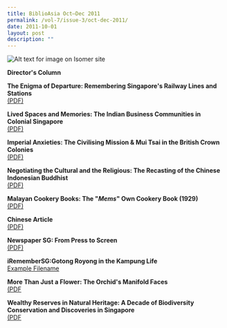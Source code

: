 ```yaml
---
title: BiblioAsia Oct–Dec 2011
permalink: /vol-7/issue-3/oct-dec-2011/
date: 2011-10-01
layout: post
description: ""
---
```

![Alt text for image on Isomer site](/images/covers/ba7-3.jpg)

**Director's Column**

**The Enigma of Departure: Remembering Singapore's Railway Lines and Stations**<br>[(PDF)](/files/pdf/vol-7/issue-3/v7-issue3_Enigma.pdf)

**Lived Spaces and Memories: The Indian Business Communities in Colonial Singapore**<br>[(PDF)](/files/pdf/vol-7/issue-3/v7-issue3_SpacesMemories.pdf)

**Imperial Anxieties: The Civilising Mission & Mui Tsai in the British Crown Colonies**<br>[(PDF)](/files/pdf/vol-7/issue-3/v7-issue3_ImperialAnxieties.pdf)

**Negotiating the Cultural and the Religious: The Recasting of the Chinese Indonesian Buddhist**<br>[(PDF)](/files/pdf/vol-7/issue-3/v7-issue3_CulturalReligious.pdf)

**Malayan Cookery Books: The "*Mems*" Own Cookery Book (1929)**<br> [(PDF)](/files/pdf/vol-7/issue-3/v7-issue3_Malayan-Cookery.pdf)

**Chinese Article**<br>[(PDF)](/files/pdf/vol-7/issue-3/v7-issue3_Chinese.pdf)

**Newspaper SG: From Press to Screen**<br>[(PDF)](/files/pdf/vol-7/issue-3/v7-issue3_NewspaperSg.pdf)

**iRememberSG:Gotong Royong in the Kampung Life**<br>[Example Filename](/files/pdf/vol-7/issue-3/v7-issue3_IRememberSg.pdf)

**More Than Just a Flower: The Orchid's Manifold Faces**<br>[(PDF](/files/pdf/vol-7/issue-3/v7-issue3_OrchidManifold.pdf)

**Wealthy Reserves in Natural Heritage: A Decade of Biodiversity Conservation and Discoveries in Singapore**<br>[(PDF](/files/pdf/vol-7/issue-3/v7-issue3_BiodiversityDiscoveries.pdf)